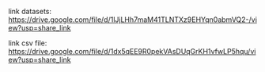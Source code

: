 link datasets: https://drive.google.com/file/d/1lJjLHh7maM41TLNTXz9EHYqn0abmVQ2-/view?usp=share_link

link csv file: https://drive.google.com/file/d/1dx5qEE9R0pekVAsDUqGrKH1vfwLP5hqu/view?usp=share_link